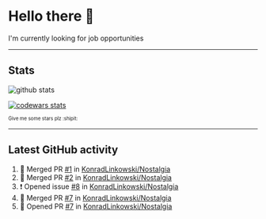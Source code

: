# Hello there 👋
I'm currently looking for job opportunities

---

## Stats
![github stats][github stats]

[![codewars stats][codewars stats]][codewars url]

<sub><sub>Give me some stars plz :shipit:</sub></sub>

---

## Latest GitHub activity
<!--START_SECTION:activity-->
1. 🎉 Merged PR [#1](https://github.com/KonradLinkowski/Nostalgia/pull/1) in [KonradLinkowski/Nostalgia](https://github.com/KonradLinkowski/Nostalgia)
2. 🎉 Merged PR [#2](https://github.com/KonradLinkowski/Nostalgia/pull/2) in [KonradLinkowski/Nostalgia](https://github.com/KonradLinkowski/Nostalgia)
3. ❗️ Opened issue [#8](https://github.com/KonradLinkowski/Nostalgia/issues/8) in [KonradLinkowski/Nostalgia](https://github.com/KonradLinkowski/Nostalgia)
4. 🎉 Merged PR [#7](https://github.com/KonradLinkowski/Nostalgia/pull/7) in [KonradLinkowski/Nostalgia](https://github.com/KonradLinkowski/Nostalgia)
5. 💪 Opened PR [#7](https://github.com/KonradLinkowski/Nostalgia/pull/7) in [KonradLinkowski/Nostalgia](https://github.com/KonradLinkowski/Nostalgia)
<!--END_SECTION:activity-->

[github stats]: https://github-readme-stats.vercel.app/api?username=KonradLinkowski&hide_title=true&show_icons=true&include_all_commits=true&count_private=true&disable_animations=true&theme=dark&hide_rank=true
[codewars stats]: https://codewars.com/users/KonradLinkowski/badges/large
[codewars url]: https://codewars.com/users/KonradLinkowski
